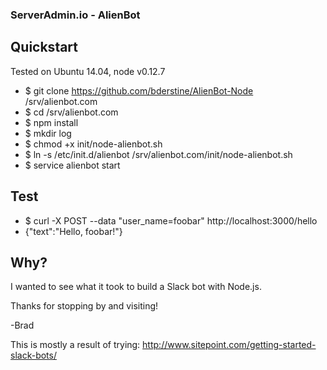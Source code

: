 ### ServerAdmin.io - AlienBot

## Quickstart

Tested on Ubuntu 14.04, node v0.12.7
* $ git clone https://github.com/bderstine/AlienBot-Node /srv/alienbot.com
* $ cd /srv/alienbot.com
* $ npm install
* $ mkdir log
* $ chmod +x init/node-alienbot.sh
* $ ln -s /etc/init.d/alienbot /srv/alienbot.com/init/node-alienbot.sh
* $ service alienbot start

## Test

* $ curl -X POST --data "user_name=foobar" http://localhost:3000/hello
* {"text":"Hello, foobar!"}

## Why?

I wanted to see what it took to build a Slack bot with Node.js.

Thanks for stopping by and visiting! 

-Brad

This is mostly a result of trying: http://www.sitepoint.com/getting-started-slack-bots/
